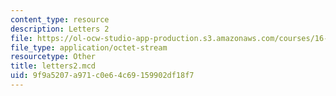 ```yaml
---
content_type: resource
description: Letters 2
file: https://ol-ocw-studio-app-production.s3.amazonaws.com/courses/16-881-robust-system-design-summer-1998/9f9a5207a971c0e64c69159902df18f7_letters2.mcd
file_type: application/octet-stream
resourcetype: Other
title: letters2.mcd
uid: 9f9a5207-a971-c0e6-4c69-159902df18f7
---
```

